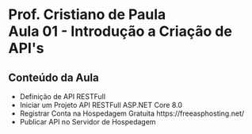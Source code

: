 
<div>
	<h1>Prof. Cristiano de Paula
	<br>
	Aula 01 - Introdução a Criação de API's</h1>
</div>

<h2>Conteúdo da Aula</h2>
<ul>
	<li>Definição de API RESTFull</li>
	<li>Iniciar um Projeto API RESTFull ASP.NET Core 8.0</li>
	<li>Registrar Conta na Hospedagem Gratuita https://freeasphosting.net/</li>
	<li>Publicar API no Servidor de Hospedagem</li>
</ul>
